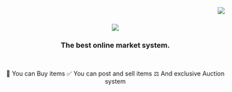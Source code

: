 <img align="right" src="https://visitor-badge.laobi.icu/badge?page_id=salesp07.salesp07" />

<h1 align="center">
    <img src="https://readme-typing-svg.herokuapp.com/?font=Righteous&size=35&center=true&vCenter=true&width=500&height=70&duration=4000&lines=Welcome+To+SUQQA!+👋;+This+Is+SUQQA!;" />
</h1>

<h3 align="center">The best online market system.</h3>

<br/>

<div align="center">
 
 🛒 You can Buy items
 ✅ You can post and sell items
 ⚖️ And exclusive Auction system

<!-- 
⚡️ Fun fact Game of Thrones Night's Watch cloaks are made from Ikea rugs -->

 </div>
 
